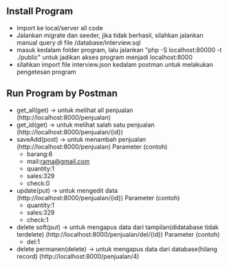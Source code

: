 ## Install Program

- Import ke local/server all code
- Jalankan migrate dan seeder, jika tidak berhasil, silahkan jalankan manual query di file /database/interview.sql
- masuk kedalam folder program, lalu jalankan "php -S localhost:80000 -t ./public" untuk jadikan akses program menjadi localhost:8000
- silahkan import file interview.json kedalam postman untuk melakukan pengetesan program

## Run Program by Postman
- get_all(get) -> untuk melihat all penjualan (http://localhost:8000/penjualan) 
- get_id(get) -> untuk melihat salah satu penjualan (http://localhost:8000/penjualan/{id})
- saveAdd(post) -> untuk menambah penjualan (http://localhost:8000/penjualan)
    Parameter (contoh)
    - barang:6
    - mail:rama@gmail.com
    - quantity:1
    - sales:329
    - check:0  
- update(put) -> untuk mengedit data (http://localhost:8000/penjualan/{id})
    Parameter (contoh)
    - quantity:1
    - sales:329
    - check:1 
- delete soft(put) -> untuk mengapus data dari tampilan(didatabase tidak terdelete) (http://localhost:8000/penjualan/del/{id})
    Parameter (contoh)
    - del:1
- delete permanen(delete) -> untuk mengapus data dari database(hilang record) (http://localhost:8000/penjualan/4)

